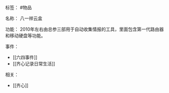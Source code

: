 标签： #物品

名称：
八一祥云盒

功能：
2010年左右由总参三部用于自动收集情报的工具，里面包含第一代路由器和移动硬盘等功能。

事件：
- [[六四事件]]
- [[齐心记录日常生活]]

相关：
- [[齐心]]